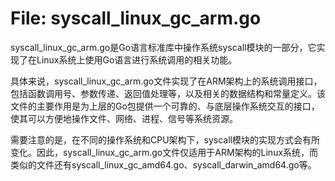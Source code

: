 # File: syscall_linux_gc_arm.go

syscall_linux_gc_arm.go是Go语言标准库中操作系统syscall模块的一部分，它实现了在Linux系统上使用Go语言进行系统调用的相关功能。

具体来说，syscall_linux_gc_arm.go文件实现了在ARM架构上的系统调用接口，包括函数调用号、参数传递、返回值处理等，以及相关的数据结构和常量定义。该文件的主要作用是为上层的Go包提供一个可靠的、与底层操作系统交互的接口，使其可以方便地操作文件、网络、进程、信号等系统资源。

需要注意的是，在不同的操作系统和CPU架构下，syscall模块的实现方式会有所变化。因此，syscall_linux_gc_arm.go文件仅适用于ARM架构的Linux系统，而类似的文件还有syscall_linux_gc_amd64.go、syscall_darwin_amd64.go等。

